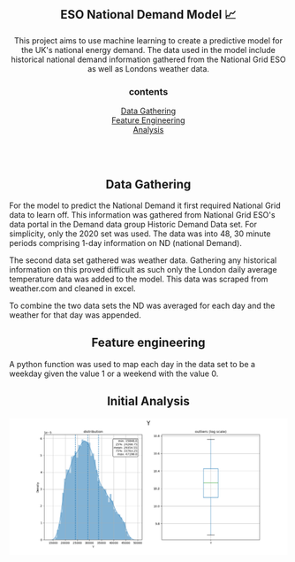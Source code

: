 
<h2 align="center"> ESO National Demand Model 📈</h2>

<p align="center">
This project aims to use machine learning to create a predictive model for the UK's national energy demand. The data used in the model include historical national demand information gathered from the National Grid ESO as well as Londons weather data. 
</p>
<h3 align="center">contents</h3>
<p align="center">
<a  align="center" href="#Data-Gathering">Data Gathering</a><br>
<a  align="center" href="#Feature-engineering">Feature Engineering</a><br>
<a  align="center" href="#Initial-Analysis">Analysis</a><br>
</p>
<br><br>
<a name="Data-Gathering"></a>
<h2 align="center">Data Gathering</h2>

For the model to predict the National Demand it first required National Grid data to learn off. This information was gathered from National Grid ESO's data portal in the Demand data group Historic Demand Data set. For simplicity, only the 2020 set was used. The data was into 48, 30 minute periods comprising 1-day information on ND (national Demand). <br>

The second data set gathered was weather data. Gathering any historical information on this proved difficult as such only the London daily average temperature data was added to the model. This data was scraped from weather.com and cleaned in excel.<br>

To combine the two data sets the ND was averaged for each day and the weather for that day was appended. <br>

<a name="Feature-engineering"></a>
<h2 align="center">Feature engineering</h2>

A python function was used to map each day in the data set to be a weekday given the value 1 or a weekend with the value 0.<br>

<a name="Initial-Analysis"></a>
<h2 align="center">Initial Analysis</h2>


<p align="center">
 <img src="https://raw.githubusercontent.com/wisespira/ESO-National-Demand-Model/master/imgs/probability%20distribution%20of%20National%20Demand.png">
</p>



